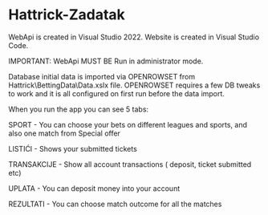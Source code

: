 # Hattrick-Zadatak

WebApi is created in Visual Studio 2022.
Website is created in Visual Studio Code.


IMPORTANT: WebApi MUST BE Run in administrator mode.

Database initial data is imported via OPENROWSET from Hattrick\BettingData\Data.xslx file.
OPENROWSET requires a few DB tweaks to work and it is all configured on first run before the data import.

When you run the app you can see 5 tabs: 

SPORT - You can choose your bets on different leagues and sports, and also one match from Special offer

LISTIĆI - Shows your submitted tickets

TRANSAKCIJE - Show all account transactions ( deposit, ticket submitted etc)

UPLATA - You can deposit money into your account

REZULTATI - You can choose match outcome for all the matches
